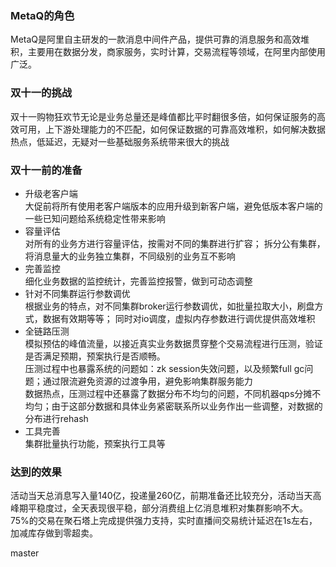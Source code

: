 ﻿### MetaQ的角色  
MetaQ是阿里自主研发的一款消息中间件产品，提供可靠的消息服务和高效堆积，主要用在数据分发，商家服务，实时计算，交易流程等领域，在阿里内部使用广泛。

### 双十一的挑战  
双十一购物狂欢节无论是业务总量还是峰值都比平时翻很多倍，如何保证服务的高效可用，上下游处理能力的不匹配，如何保证数据的可靠高效堆积，如何解决数据热点，低延迟，无疑对一些基础服务系统带来很大的挑战

### 双十一前的准备  
- 升级老客户端  
大促前将所有使用老客户端版本的应用升级到新客户端，避免低版本客户端的一些已知问题给系统稳定性带来影响  
- 容量评估  
对所有的业务方进行容量评估，按需对不同的集群进行扩容； 拆分公有集群，将消息量大的业务独立集群，不同级别的业务互不影响  
- 完善监控  
细化业务数据的监控统计，完善监控报警，做到可动态调整
- 针对不同集群运行参数调优  
根据业务的特点，对不同集群broker运行参数调优，如批量拉取大小，刷盘方式，数据有效期等等； 同时对io调度，虚拟内存参数进行调优提供高效堆积  
- 全链路压测  
模拟预估的峰值流量，以接近真实业务数据贯穿整个交易流程进行压测，验证是否满足预期，预案执行是否顺畅。  
压测过程中也暴露系统的问题如：zk session失效问题，以及频繁full gc问题；通过限流避免资源的过渡争用，避免影响集群服务能力  
数据热点，压测过程中还暴露了数据分布不均匀的问题，不同机器qps分摊不均匀；由于这部分数据和具体业务紧密联系所以业务作出一些调整，对数据的分布进行rehash  
- 工具完善  
集群批量执行功能，预案执行工具等  

### 达到的效果  
活动当天总消息写入量140亿，投递量260亿，前期准备还比较充分，活动当天高峰期平稳度过，全天表现很平稳，部分消费组上亿消息堆积对集群影响不大。75%的交易在聚石塔上完成提供强力支持，实时直播间交易统计延迟在1s左右，加减库存做到零超卖。

master
